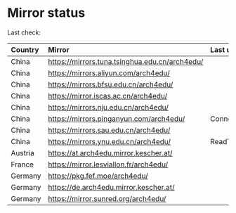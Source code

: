 <script src="./time.js"></script>
# Mirror status
Last check: <script type="text/javascript">localize(1678706165.370024);</script>

|Country|Mirror|Last update|
|:------|:-----|:----------|
|China|https://mirrors.tuna.tsinghua.edu.cn/arch4edu/|<script type="text/javascript">localize(1678689344);</script>|
|China|https://mirrors.aliyun.com/arch4edu/|<script type="text/javascript">localize(1678645896);</script>|
|China|https://mirrors.bfsu.edu.cn/arch4edu/|<script type="text/javascript">localize(1678689344);</script>|
|China|https://mirror.iscas.ac.cn/arch4edu/|<script type="text/javascript">localize(1678689344);</script>|
|China|https://mirrors.nju.edu.cn/arch4edu/|<script type="text/javascript">localize(1678602736);</script>|
|China|https://mirrors.pinganyun.com/arch4edu/|ConnectionError|
|China|https://mirrors.sau.edu.cn/arch4edu/|<script type="text/javascript">localize(1673850842);</script>|
|China|https://mirrors.ynu.edu.cn/arch4edu/|ReadTimeout|
|Austria|https://at.arch4edu.mirror.kescher.at/|<script type="text/javascript">localize(1678689344);</script>|
|France|https://mirror.lesviallon.fr/arch4edu/|<script type="text/javascript">localize(1678645896);</script>|
|Germany|https://pkg.fef.moe/arch4edu/|<script type="text/javascript">localize(1678689344);</script>|
|Germany|https://de.arch4edu.mirror.kescher.at/|<script type="text/javascript">localize(1678689344);</script>|
|Germany|https://mirror.sunred.org/arch4edu/|<script type="text/javascript">localize(1678689344);</script>|

<script src="./tablefilter/tablefilter.js"></script>
<script src="./table.js"></script>